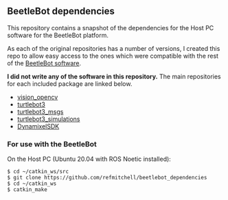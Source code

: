 ## BeetleBot dependencies
This repository contains a snapshot of the dependencies for the Host PC software for
the BeetleBot platform.

As each of the original repositories has a number of versions, I created this repo to allow
easy access to the ones which were compatible with the rest of the
[BeetleBot software](https://github.com/refmitchell/beetlebot_software).

**I did not write any of the software in this repository.** The main repositories for
each included package are linked below.

- [vision_opencv](https://github.com/ros-perception/vision_opencv)
- [turtlebot3](https://github.com/ROBOTIS-GIT/turtlebot3)
- [turtlebot3_msgs](https://github.com/ROBOTIS-GIT/turtlebot3_msgs)
- [turtlebot3_simulations](https://github.com/ROBOTIS-GIT/turtlebot3_simulations)
- [DynamixelSDK](https://github.com/ROBOTIS-GIT/DynamixelSDK)

### For use with the BeetleBot
On the Host PC (Ubuntu 20.04 with ROS Noetic installed):

```
$ cd ~/catkin_ws/src
$ git clone https://github.com/refmitchell/beetlebot_dependencies
$ cd ~/catkin_ws
$ catkin_make
```